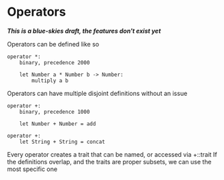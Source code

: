 # Operators
***This is a blue-skies draft, the features don't exist yet***

Operators can be defined like so
```
operator *:
    binary, precedence 2000

    let Number a * Number b -> Number: 
        multiply a b
```

Operators can have multiple disjoint definitions without an issue
```
operator +:
    binary, precedence 1000

    let Number + Number = add

operator +:
    let String + String = concat
```

Every operator creates a trait that can be named, or accessed via +::trait
If the definitions overlap, and the traits are proper subsets, we can use the most specific one